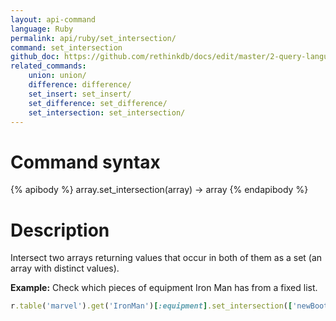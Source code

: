 ```yaml
---
layout: api-command 
language: Ruby
permalink: api/ruby/set_intersection/
command: set_intersection
github_doc: https://github.com/rethinkdb/docs/edit/master/2-query-language/api/ruby/document-manipulation/set_intersection.md
related_commands:
    union: union/
    difference: difference/
    set_insert: set_insert/
    set_difference: set_difference/
    set_intersection: set_intersection/
---
```


# Command syntax #

{% apibody %}
array.set_intersection(array) &rarr; array
{% endapibody %}

# Description #

Intersect two arrays returning values that occur in both of them as a set (an array with
distinct values).

__Example:__ Check which pieces of equipment Iron Man has from a fixed list.

```rb
r.table('marvel').get('IronMan')[:equipment].set_intersection(['newBoots', 'arc_reactor']).run(conn)
```


